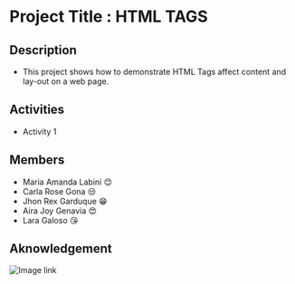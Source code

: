 # Project Title : HTML TAGS 

## Description
- This project shows how to demonstrate HTML Tags affect content and lay-out on a web page.
## Activities
- Activity 1
## Members
- Maria Amanda Labini 😊
- Carla Rose Gona 😒
- Jhon Rex Garduque 😁
- Aira Joy Genavia 😍
- Lara Galoso 😘
## Aknowledgement
![Image link](https://media.tenor.com/PklKfxjCKHEAAAAC/gif.gif)

